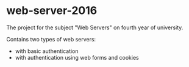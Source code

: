 # web-server-2016
The project for the subject "Web Servers" on fourth year of university.

Contains two types of web servers:
  - with basic authentication
  - with authentication using web forms and cookies
